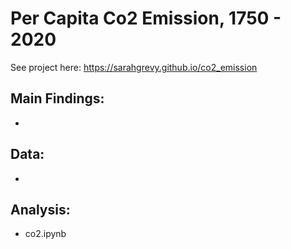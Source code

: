 # Per Capita Co2 Emission, 1750 - 2020 


See project here: https://sarahgrevy.github.io/co2_emission

## Main Findings:
-

## Data:
-

## Analysis:
- co2.ipynb


